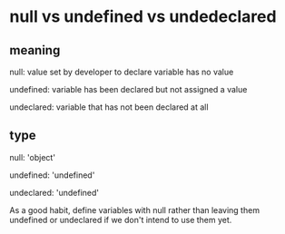 # null vs undefined vs undedeclared

## meaning

null: value set by developer to declare variable has no value

undefined: variable has been declared but not assigned a value

undeclared: variable that has not been declared at all

## type

null: 'object'

undefined: 'undefined'

undeclared: 'undefined'

As a good habit, define variables with null rather than leaving them undefined or undeclared if we don't intend to use them yet.
